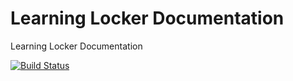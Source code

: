 Learning Locker Documentation
====

Learning Locker Documentation

[![Build Status](https://travis-ci.org/LearningLocker/docs.png)](https://travis-ci.org/LearningLocker/docs)